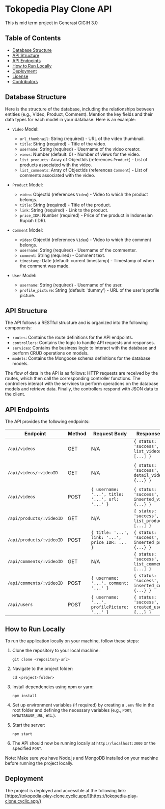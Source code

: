 # Tokopedia Play Clone API

This is mid term project in Generasi GIGIH 3.0

## Table of Contents

- [Database Structure](#database-structure)
- [API Structure](#api-structure)
- [API Endpoints](#api-endpoints)
- [How to Run Locally](#how-to-run-locally)
- [Deployment](#deployment)
- [License](#license)
- [Contributors](#contributors)

## Database Structure

Here is the structure of the database, including the relationships between entities (e.g., Video, Product, Comment). Mention the key fields and their data types for each model in your database. Here is an example:

- `Video` Model:
  - `url_thumbnail`: String (required) - URL of the video thumbnail.
  - `title`: String (required) - Title of the video.
  - `username`: String (required) - Username of the video creator.
  - `views`: Number (default: 0) - Number of views for the video.
  - `list_products`: Array of ObjectIds (references `Product`) - List of products associated with the video.
  - `list_comments`: Array of ObjectIds (references `Comment`) - List of comments associated with the video.

- `Product` Model:
  - `video`: ObjectId (references `Video`) - Video to which the product belongs.
  - `title`: String (required) - Title of the product.
  - `link`: String (required) - Link to the product.
  - `price_IDR`: Number (required) - Price of the product in Indonesian Rupiah (IDR).

- `Comment` Model:
  - `video`: ObjectId (references `Video`) - Video to which the comment belongs.
  - `username`: String (required) - Username of the commenter.
  - `comment`: String (required) - Comment text.
  - `timestamp`: Date (default: current timestamp) - Timestamp of when the comment was made.

- `User` Model:
  - `username`: String (required) - Username of the user.
  - `profile_picture`: String (default: 'dummy') - URL of the user's profile picture.

## API Structure

The API follows a RESTful structure and is organized into the following components:

- `routes`: Contains the route definitions for the API endpoints.
- `controllers`: Contains the logic to handle API requests and responses.
- `services`: Contains the business logic to interact with the database and perform CRUD operations on models.
- `models`: Contains the Mongoose schema definitions for the database models.

The flow of data in the API is as follows: HTTP requests are received by the routes, which then call the corresponding controller functions. The controllers interact with the services to perform operations on the database models and retrieve data. Finally, the controllers respond with JSON data to the client.

## API Endpoints

The API provides the following endpoints:

| Endpoint                | Method | Request Body                                           | Response Body                                     | Description                   |
|-------------------------|--------|--------------------------------------------------------|---------------------------------------------------|-------------------------------|
| `/api/videos`           | GET    | N/A                                                    | `{ status: 'success', list_videos: [...] }`       | Get a list of video thumbnails |
| `/api/videos/:videoID`  | GET    | N/A                                                    | `{ status: 'success', detail_video: {...} }`     | Get details of a specific video |
| `/api/videos`           | POST   | `{ username: '...', title: '...', url: '...' }`      | `{ status: 'success', inserted_video: {...} }`   | Post a new video              |
| `/api/products/:videoID`| GET    | N/A                                                    | `{ status: 'success', list_products: [...] }`    | Get a list of products for a video |
| `/api/products/:videoID`| POST   | `{ title: '...', link: '...', price_IDR: ... }`      | `{ status: 'success', inserted_product: {...} }` | Post a new product for a video |
| `/api/comments/:videoID`| GET    | N/A                                                    | `{ status: 'success', list_comments: [...] }`    | Get a list of comments for a video |
| `/api/comments/:videoID`| POST   | `{ username: '...', comment: '...' }`                | `{ status: 'success', inserted_comment: {...} }` | Post a new comment for a video |
| `/api/users`            | POST   | `{ username: '...', profilePicture: '...' }`         | `{ status: 'success', created_user: {...} }`     | Create a new user             |

## How to Run Locally

To run the application locally on your machine, follow these steps:

1. Clone the repository to your local machine:
   ```
   git clone <repository-url>
   ```

2. Navigate to the project folder:
   ```
   cd <project-folder>
   ```

3. Install dependencies using npm or yarn:
   ```
   npm install
   ```

4. Set up environment variables (if required) by creating a `.env` file in the root folder and defining the necessary variables (e.g., `PORT`, `MYDATABASE_URL`, etc.).

5. Start the server:
   ```
   npm start
   ```

6. The API should now be running locally at `http://localhost:3000` or the specified `PORT`.

Note: Make sure you have Node.js and MongoDB installed on your machine before running the project locally.

## Deployment

The project is deployed and accessible at the following link:
[https://tokopedia-play-clone.cyclic.app/](https://tokopedia-play-clone.cyclic.app/)
